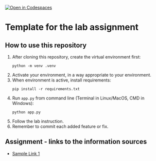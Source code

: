 [![Open in Codespaces](https://classroom.github.com/assets/launch-codespace-2972f46106e565e64193e422d61a12cf1da4916b45550586e14ef0a7c637dd04.svg)](https://classroom.github.com/open-in-codespaces?assignment_repo_id=19467418)
# Template for the lab assignment

## How to use this repository

1. After cloning this repository, create the virtual environment first:
   ```
   python -m venv .venv
   ```
1. Activate your environment, in a way appropriate to your environment.
1. When environment is active, install requirements:
   ``` 
   pip install -r requirements.txt
   ```
1. Run `app.py` from command line (Terminal in Linux/MacOS, CMD in Windows):
   ```
   python app.py
   ```
1. Follow the lab instruction.
1. Remember to commit each added feature or fix.

## Assignment - links to the information sources

- [Sample Link 1](https://pwr.edu.pl)
